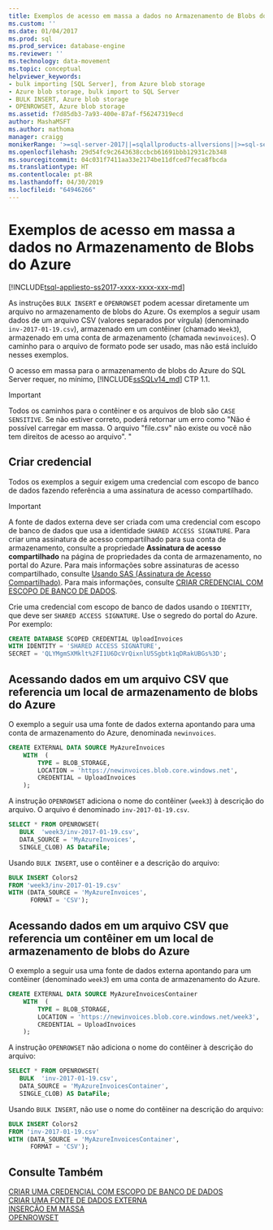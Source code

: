 ```yaml
---
title: Exemplos de acesso em massa a dados no Armazenamento de Blobs do Azure | Microsoft Docs
ms.custom: ''
ms.date: 01/04/2017
ms.prod: sql
ms.prod_service: database-engine
ms.reviewer: ''
ms.technology: data-movement
ms.topic: conceptual
helpviewer_keywords:
- bulk importing [SQL Server], from Azure blob storage
- Azure blob storage, bulk import to SQL Server
- BULK INSERT, Azure blob storage
- OPENROWSET, Azure blob storage
ms.assetid: f7d85db3-7a93-400e-87af-f56247319ecd
author: MashaMSFT
ms.author: mathoma
manager: craigg
monikerRange: '>=sql-server-2017||=sqlallproducts-allversions||>=sql-server-linux-2017||=azuresqldb-mi-current'
ms.openlocfilehash: 29d54fc9c2643638ccbcb61691bbb12931c2b348
ms.sourcegitcommit: 04c031f7411aa33e2174be11dfced7feca8fbcda
ms.translationtype: HT
ms.contentlocale: pt-BR
ms.lasthandoff: 04/30/2019
ms.locfileid: "64946266"
---
```

# <a name="examples-of-bulk-access-to-data-in-azure-blob-storage"></a>Exemplos de acesso em massa a dados no Armazenamento de Blobs do Azure
[!INCLUDE[tsql-appliesto-ss2017-xxxx-xxxx-xxx-md](../../includes/tsql-appliesto-ss2017-xxxx-xxxx-xxx-md.md)]

As instruções `BULK INSERT` e `OPENROWSET` podem acessar diretamente um arquivo no armazenamento de blobs do Azure. Os exemplos a seguir usam dados de um arquivo CSV (valores separados por vírgula) (denominado `inv-2017-01-19.csv`), armazenado em um contêiner (chamado `Week3`), armazenado em uma conta de armazenamento (chamada `newinvoices`). O caminho para o arquivo de formato pode ser usado, mas não está incluído nesses exemplos. 

O acesso em massa para o armazenamento de blobs do Azure do SQL Server requer, no mínimo, [!INCLUDE[ssSQLv14_md](../../includes/sssqlv14-md.md)] CTP 1.1.

> [!IMPORTANT]
>  Todos os caminhos para o contêiner e os arquivos de blob são `CASE SENSITIVE`. Se não estiver correto, poderá retornar um erro como "Não é possível carregar em massa. O arquivo "file.csv" não existe ou você não tem direitos de acesso ao arquivo".
> "


## <a name="create-the-credential"></a>Criar credencial   
   
Todos os exemplos a seguir exigem uma credencial com escopo de banco de dados fazendo referência a uma assinatura de acesso compartilhado.   

> [!IMPORTANT]
>  A fonte de dados externa deve ser criada com uma credencial com escopo de banco de dados que usa a identidade `SHARED ACCESS SIGNATURE`. Para criar uma assinatura de acesso compartilhado para sua conta de armazenamento, consulte a propriedade **Assinatura de acesso compartilhado** na página de propriedades da conta de armazenamento, no portal do Azure. Para mais informações sobre assinaturas de acesso compartilhado, consulte [Usando SAS (Assinatura de Acesso Compartilhado)](https://docs.microsoft.com/azure/storage/storage-dotnet-shared-access-signature-part-1). Para mais informações, consulte [CRIAR CREDENCIAL COM ESCOPO DE BANCO DE DADOS](../../t-sql/statements/create-database-scoped-credential-transact-sql.md).  
 
Crie uma credencial com escopo de banco de dados usando o `IDENTITY`, que deve ser `SHARED ACCESS SIGNATURE`. Use o segredo do portal do Azure. Por exemplo:  

```sql
CREATE DATABASE SCOPED CREDENTIAL UploadInvoices  
WITH IDENTITY = 'SHARED ACCESS SIGNATURE',
SECRET = 'QLYMgmSXMklt%2FI1U6DcVrQixnlU5Sgbtk1qDRakUBGs%3D';
```


## <a name="accessing-data-in-a-csv-file-referencing-an-azure-blob-storage-location"></a>Acessando dados em um arquivo CSV que referencia um local de armazenamento de blobs do Azure   
O exemplo a seguir usa uma fonte de dados externa apontando para uma conta de armazenamento do Azure, denominada `newinvoices`.   
```sql
CREATE EXTERNAL DATA SOURCE MyAzureInvoices
    WITH  (
        TYPE = BLOB_STORAGE,
        LOCATION = 'https://newinvoices.blob.core.windows.net', 
        CREDENTIAL = UploadInvoices  
    );
```   

A instrução `OPENROWSET` adiciona o nome do contêiner (`week3`) à descrição do arquivo. O arquivo é denominado `inv-2017-01-19.csv`.
```sql     
SELECT * FROM OPENROWSET(
   BULK  'week3/inv-2017-01-19.csv',
   DATA_SOURCE = 'MyAzureInvoices',
   SINGLE_CLOB) AS DataFile;
```

Usando `BULK INSERT`, use o contêiner e a descrição do arquivo:

```sql
BULK INSERT Colors2
FROM 'week3/inv-2017-01-19.csv'
WITH (DATA_SOURCE = 'MyAzureInvoices',
      FORMAT = 'CSV'); 
```

## <a name="accessing-data-in-a-csv-file-referencing-a-container-in-an-azure-blob-storage-location"></a>Acessando dados em um arquivo CSV que referencia um contêiner em um local de armazenamento de blobs do Azure   

O exemplo a seguir usa uma fonte de dados externa apontando para um contêiner (denominado `week3`) em uma conta de armazenamento do Azure.   
```sql
CREATE EXTERNAL DATA SOURCE MyAzureInvoicesContainer
    WITH  (
        TYPE = BLOB_STORAGE,
        LOCATION = 'https://newinvoices.blob.core.windows.net/week3', 
        CREDENTIAL = UploadInvoices  
    );
```  
  
A instrução `OPENROWSET` não adiciona o nome do contêiner à descrição do arquivo:
```sql
SELECT * FROM OPENROWSET(
   BULK  'inv-2017-01-19.csv',
   DATA_SOURCE = 'MyAzureInvoicesContainer',
   SINGLE_CLOB) AS DataFile;
```   

Usando `BULK INSERT`, não use o nome do contêiner na descrição do arquivo: 

```sql
BULK INSERT Colors2
FROM 'inv-2017-01-19.csv'
WITH (DATA_SOURCE = 'MyAzureInvoicesContainer',
      FORMAT = 'CSV'); 
```

## <a name="see-also"></a>Consulte Também   

[CRIAR UMA CREDENCIAL COM ESCOPO DE BANCO DE DADOS](../../t-sql/statements/create-database-scoped-credential-transact-sql.md)   
[CRIAR UMA FONTE DE DADOS EXTERNA](../../t-sql/statements/create-external-data-source-transact-sql.md)   
[INSERÇÃO EM MASSA](../../t-sql/statements/bulk-insert-transact-sql.md)   
[OPENROWSET](../../t-sql/functions/openrowset-transact-sql.md)   

